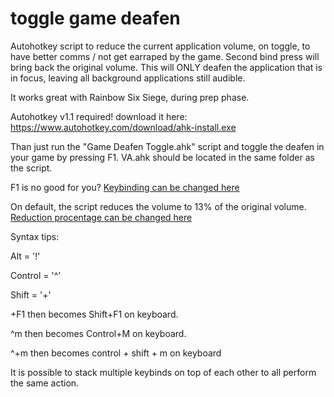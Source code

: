 # toggle game deafen
Autohotkey script to reduce the current application volume, on toggle, to have better comms / not get earraped by the game.
Second bind press will bring back the original volume.
This will ONLY deafen the application that is in focus, leaving all background applications still audible.

It works great with Rainbow Six Siege, during prep phase.

Autohotkey v1.1 required!
download it here: https://www.autohotkey.com/download/ahk-install.exe

Than just run the "Game Deafen Toggle.ahk" script and toggle the deafen in your game by pressing F1.
VA.ahk should be located in the same folder as the script.

F1 is no good for you? 
[Keybinding can be changed here](toggle_game_deafen.ahk#L11) 

On default, the script reduces the volume to 13% of the original volume.
[Reduction procentage can be changed here](toggle_game_deafen.ahk#L9)



Syntax tips:

Alt = '!'

Control = '^'

Shift = '+'

+F1   then becomes Shift+F1 on keyboard.

^m    then becomes Control+M on keyboard.

^+m 	then becomes control + shift + m on keyboard


It is possible to stack multiple keybinds on top of each other to all perform the same action.
